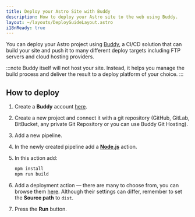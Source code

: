 ```yaml
---
title: Deploy your Astro Site with Buddy
description: How to deploy your Astro site to the web using Buddy.
layout: ~/layouts/DeployGuideLayout.astro
i18nReady: true
---
```


You can deploy your Astro project using [Buddy](https://buddy.works/), a CI/CD solution that can build your site and push it to many different deploy targets including FTP servers and cloud hosting providers.

:::note
Buddy itself will not host your site. Instead, it helps you manage the build process and deliver the result to a deploy platform of your choice.
:::

## How to deploy

1. Create a **Buddy** account [here](https://buddy.works/sign-up).
2. Create a new project and connect it with a git repository (GitHub, GitLab, BitBucket, any private Git Repository or you can use Buddy Git Hosting).
3. Add a new pipeline.
4. In the newly created pipeline add a **[Node.js](https://buddy.works/actions/node-js)** action.
5. In this action add:

   ```bash
   npm install
   npm run build
   ```

6. Add a deployment action — there are many to choose from, you can browse them [here](https://buddy.works/actions). Although their settings can differ, remember to set the **Source path** to `dist`.
7. Press the **Run** button.
